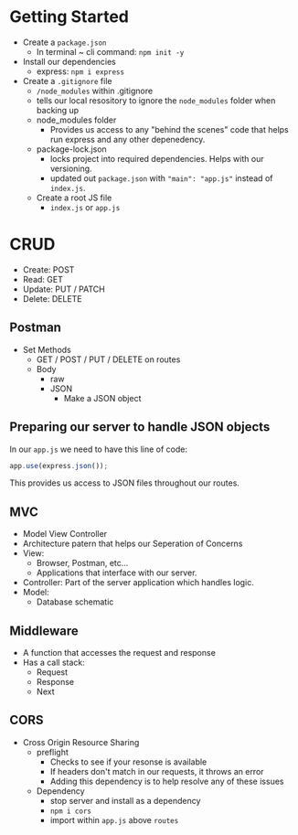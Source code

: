 # Getting Started
- Create a `package.json`
    - In terminal ~ cli command: `npm init -y`
- Install our dependencies
    - express: `npm i express`
- Create a `.gitignore` file
    - `/node_modules` within .gitignore
    - tells our local resository to ignore the `node_modules` folder when backing up
    - node_modules folder
        - Provides us access to any "behind the scenes" code that helps run express and any other depenedency.
    - package-lock.json
        - locks project into required dependencies. Helps with our versioning.
        - updated out `package.json` with `"main": "app.js"` instead of `index.js`.
    - Create a root JS file
        - `index.js` or `app.js`

# CRUD
- Create: POST
- Read: GET
- Update: PUT / PATCH
- Delete: DELETE

## Postman
- Set Methods
    - GET / POST / PUT / DELETE on routes
    - Body
        - raw
        - JSON
            - Make a JSON object

## Preparing our server to handle JSON objects
In our `app.js` we need to have this line of code:
```js
app.use(express.json());
```
This provides us access to JSON files throughout our routes.

## MVC
- Model View Controller
- Architecture patern that helps our Seperation of Concerns
- View:
    - Browser, Postman, etc...
    - Applications that interface with our server.
- Controller: Part of the server application which handles logic.
- Model:
    - Database schematic

## Middleware
- A function that accesses the request and response
- Has a call stack:
  - Request
  - Response
  - Next

## CORS
- Cross Origin Resource Sharing
    - preflight
        - Checks to see if your resonse is available
        - If headers don't match in our requests, it throws an error
        - Adding this dependency is to help resolve any of these issues
    - Dependency
        - stop server and install as a dependency
        - `npm i cors`
        - import within `app.js` above `routes`
